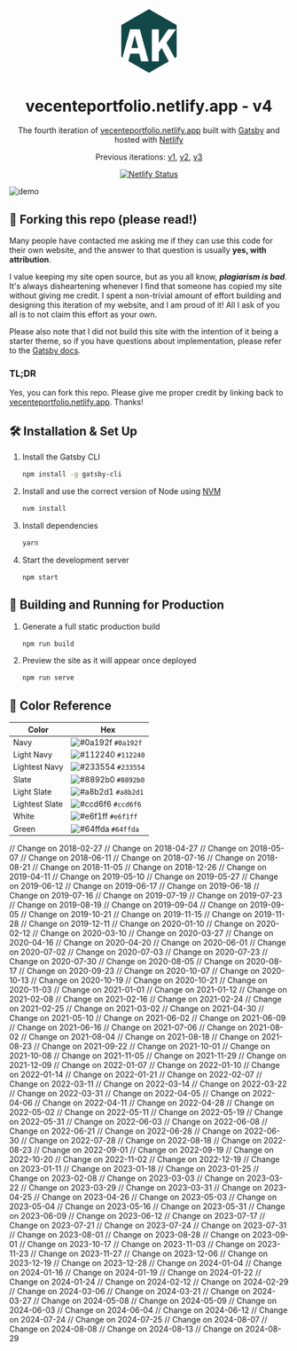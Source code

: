<div align="center">
  <img alt="Logo" src="https://raw.githubusercontent.com/bchiang7/v4/main/src/images/logo.png" width="100" />
</div>
<h1 align="center">
  vecenteportfolio.netlify.app - v4
</h1>
<p align="center">
  The fourth iteration of <a href="https://vecenteportfolio.netlify.app" target="_blank">vecenteportfolio.netlify.app</a> built with <a href="https://www.gatsbyjs.org/" target="_blank">Gatsby</a> and hosted with <a href="https://www.netlify.com/" target="_blank">Netlify</a>
</p>
<p align="center">
  Previous iterations:
  <a href="https://github.com/bchiang7/v1" target="_blank">v1</a>,
  <a href="https://github.com/bchiang7/v2" target="_blank">v2</a>,
  <a href="https://github.com/bchiang7/bchiang7.github.io" target="_blank">v3</a>
</p>
<p align="center">
  <a href="https://app.netlify.com/sites/VecenteEdwards/deploys" target="_blank">
    <img src="https://api.netlify.com/api/v1/badges/1963b488-7b78-48c9-9e2d-6fb5e47ab3af/deploy-status" alt="Netlify Status" />
  </a>
</p>

![demo](https://raw.githubusercontent.com/bchiang7/v4/main/src/images/demo.png)

## 🚨 Forking this repo (please read!)

Many people have contacted me asking me if they can use this code for their own website, and the answer to that question is usually **yes, with attribution**.

I value keeping my site open source, but as you all know, _**plagiarism is bad**_. It's always disheartening whenever I find that someone has copied my site without giving me credit. I spent a non-trivial amount of effort building and designing this iteration of my website, and I am proud of it! All I ask of you all is to not claim this effort as your own.

Please also note that I did not build this site with the intention of it being a starter theme, so if you have questions about implementation, please refer to the [Gatsby docs](https://www.gatsbyjs.org/docs/).

### TL;DR

Yes, you can fork this repo. Please give me proper credit by linking back to [vecenteportfolio.netlify.app](https://vecenteportfolio.netlify.app). Thanks!

## 🛠 Installation & Set Up

1. Install the Gatsby CLI

   ```sh
   npm install -g gatsby-cli
   ```

2. Install and use the correct version of Node using [NVM](https://github.com/nvm-sh/nvm)

   ```sh
   nvm install
   ```

3. Install dependencies

   ```sh
   yarn
   ```

4. Start the development server

   ```sh
   npm start
   ```

## 🚀 Building and Running for Production

1. Generate a full static production build

   ```sh
   npm run build
   ```

1. Preview the site as it will appear once deployed

   ```sh
   npm run serve
   ```

## 🎨 Color Reference

| Color          | Hex                                                                |
| -------------- | ------------------------------------------------------------------ |
| Navy           | ![#0a192f](https://via.placeholder.com/10/0a192f?text=+) `#0a192f` |
| Light Navy     | ![#112240](https://via.placeholder.com/10/0a192f?text=+) `#112240` |
| Lightest Navy  | ![#233554](https://via.placeholder.com/10/303C55?text=+) `#233554` |
| Slate          | ![#8892b0](https://via.placeholder.com/10/8892b0?text=+) `#8892b0` |
| Light Slate    | ![#a8b2d1](https://via.placeholder.com/10/a8b2d1?text=+) `#a8b2d1` |
| Lightest Slate | ![#ccd6f6](https://via.placeholder.com/10/ccd6f6?text=+) `#ccd6f6` |
| White          | ![#e6f1ff](https://via.placeholder.com/10/e6f1ff?text=+) `#e6f1ff` |
| Green          | ![#64ffda](https://via.placeholder.com/10/64ffda?text=+) `#64ffda` |
// Change on 2018-02-27
// Change on 2018-04-27
// Change on 2018-05-07
// Change on 2018-06-11
// Change on 2018-07-16
// Change on 2018-08-21
// Change on 2018-11-05
// Change on 2018-12-26
// Change on 2019-04-11
// Change on 2019-05-10
// Change on 2019-05-27
// Change on 2019-06-12
// Change on 2019-06-17
// Change on 2019-06-18
// Change on 2019-07-16
// Change on 2019-07-19
// Change on 2019-07-23
// Change on 2019-08-19
// Change on 2019-09-04
// Change on 2019-09-05
// Change on 2019-10-21
// Change on 2019-11-15
// Change on 2019-11-28
// Change on 2019-12-11
// Change on 2020-01-10
// Change on 2020-02-12
// Change on 2020-03-10
// Change on 2020-03-27
// Change on 2020-04-16
// Change on 2020-04-20
// Change on 2020-06-01
// Change on 2020-07-02
// Change on 2020-07-03
// Change on 2020-07-23
// Change on 2020-07-30
// Change on 2020-08-05
// Change on 2020-08-17
// Change on 2020-09-23
// Change on 2020-10-07
// Change on 2020-10-13
// Change on 2020-10-19
// Change on 2020-10-21
// Change on 2020-11-03
// Change on 2021-01-01
// Change on 2021-01-12
// Change on 2021-02-08
// Change on 2021-02-16
// Change on 2021-02-24
// Change on 2021-02-25
// Change on 2021-03-02
// Change on 2021-04-30
// Change on 2021-05-10
// Change on 2021-06-02
// Change on 2021-06-09
// Change on 2021-06-16
// Change on 2021-07-06
// Change on 2021-08-02
// Change on 2021-08-04
// Change on 2021-08-18
// Change on 2021-08-23
// Change on 2021-09-22
// Change on 2021-10-01
// Change on 2021-10-08
// Change on 2021-11-05
// Change on 2021-11-29
// Change on 2021-12-09
// Change on 2022-01-07
// Change on 2022-01-10
// Change on 2022-01-14
// Change on 2022-01-21
// Change on 2022-02-07
// Change on 2022-03-11
// Change on 2022-03-14
// Change on 2022-03-22
// Change on 2022-03-31
// Change on 2022-04-05
// Change on 2022-04-06
// Change on 2022-04-11
// Change on 2022-04-28
// Change on 2022-05-02
// Change on 2022-05-11
// Change on 2022-05-19
// Change on 2022-05-31
// Change on 2022-06-03
// Change on 2022-06-08
// Change on 2022-06-21
// Change on 2022-06-28
// Change on 2022-06-30
// Change on 2022-07-28
// Change on 2022-08-18
// Change on 2022-08-23
// Change on 2022-09-01
// Change on 2022-09-19
// Change on 2022-10-20
// Change on 2022-11-02
// Change on 2022-12-19
// Change on 2023-01-11
// Change on 2023-01-18
// Change on 2023-01-25
// Change on 2023-02-08
// Change on 2023-03-03
// Change on 2023-03-22
// Change on 2023-03-29
// Change on 2023-03-31
// Change on 2023-04-25
// Change on 2023-04-26
// Change on 2023-05-03
// Change on 2023-05-04
// Change on 2023-05-16
// Change on 2023-05-31
// Change on 2023-06-09
// Change on 2023-06-12
// Change on 2023-07-17
// Change on 2023-07-21
// Change on 2023-07-24
// Change on 2023-07-31
// Change on 2023-08-01
// Change on 2023-08-28
// Change on 2023-09-01
// Change on 2023-10-17
// Change on 2023-11-03
// Change on 2023-11-23
// Change on 2023-11-27
// Change on 2023-12-06
// Change on 2023-12-19
// Change on 2023-12-28
// Change on 2024-01-04
// Change on 2024-01-16
// Change on 2024-01-19
// Change on 2024-01-22
// Change on 2024-01-24
// Change on 2024-02-12
// Change on 2024-02-29
// Change on 2024-03-06
// Change on 2024-03-21
// Change on 2024-03-27
// Change on 2024-05-08
// Change on 2024-05-09
// Change on 2024-06-03
// Change on 2024-06-04
// Change on 2024-06-12
// Change on 2024-07-24
// Change on 2024-07-25
// Change on 2024-08-07
// Change on 2024-08-08
// Change on 2024-08-13
// Change on 2024-08-29
